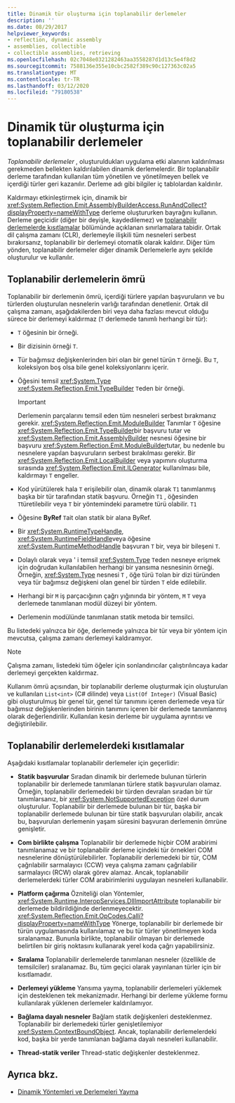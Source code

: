 ```yaml
---
title: Dinamik tür oluşturma için toplanabilir derlemeler
description: ''
ms.date: 08/29/2017
helpviewer_keywords:
- reflection, dynamic assembly
- assemblies, collectible
- collectible assemblies, retrieving
ms.openlocfilehash: 02c7048e0321282463aa3558287d1d13c5e4f8d2
ms.sourcegitcommit: 7588136e355e10cbc2582f389c90c127363c02a5
ms.translationtype: MT
ms.contentlocale: tr-TR
ms.lasthandoff: 03/12/2020
ms.locfileid: "79180538"
---
```

# <a name="collectible-assemblies-for-dynamic-type-generation"></a>Dinamik tür oluşturma için toplanabilir derlemeler

*Toplanabilir derlemeler* , oluşturuldukları uygulama etki alanının kaldırılması gerekmeden bellekten kaldırılabilen dinamik derlemelerdir. Bir toplanabilir derleme tarafından kullanılan tüm yönetilen ve yönetilmeyen bellek ve içerdiği türler geri kazanılır. Derleme adı gibi bilgiler iç tablolardan kaldırılır.

Kaldırmayı etkinleştirmek için, dinamik bir <xref:System.Reflection.Emit.AssemblyBuilderAccess.RunAndCollect?displayProperty=nameWithType> derleme oluştururken bayrağını kullanın. Derleme geçicidir (diğer bir deyişle, kaydedilemez) ve [toplanabilir derlemelerde kısıtlamalar](#restrictions-on-collectible-assemblies) bölümünde açıklanan sınırlamalara tabidir. Ortak dil çalışma zamanı (CLR), derlemeyle ilişkili tüm nesneleri serbest bırakırsanız, toplanabilir bir derlemeyi otomatik olarak kaldırır. Diğer tüm yönden, toplanabilir derlemeler diğer dinamik Derlemelerle aynı şekilde oluşturulur ve kullanılır.

## <a name="lifetime-of-collectible-assemblies"></a>Toplanabilir derlemelerin ömrü

Toplanabilir bir derlemenin ömrü, içerdiği türlere yapılan başvuruların ve bu türlerden oluşturulan nesnelerin varlığı tarafından denetlenir. Ortak dil çalışma zamanı, aşağıdakilerden biri veya daha fazlası mevcut olduğu sürece bir derlemeyi kaldırmaz (`T` derlemede tanımlı herhangi bir tür):

- `T` öğesinin bir örneği.

- Bir dizisinin örneği `T`.

- Tür bağımsız değişkenlerinden biri olan bir genel türün `T` örneği. Bu `T`, koleksiyon boş olsa bile genel koleksiyonlarını içerir.

- Öğesini temsil <xref:System.Type> <xref:System.Reflection.Emit.TypeBuilder> `T`eden bir örneği.

   > [!IMPORTANT]
   > Derlemenin parçalarını temsil eden tüm nesneleri serbest bırakmanız gerekir. <xref:System.Reflection.Emit.ModuleBuilder> Tanımlar `T` öğesine <xref:System.Reflection.Emit.TypeBuilder>bir başvuru tutar ve <xref:System.Reflection.Emit.AssemblyBuilder> nesnesi öğesine bir başvuru <xref:System.Reflection.Emit.ModuleBuilder>tutar, bu nedenle bu nesnelere yapılan başvuruların serbest bırakılması gerekir. Bir <xref:System.Reflection.Emit.LocalBuilder> veya yapımını oluşturma sırasında <xref:System.Reflection.Emit.ILGenerator> kullanılması bile, kaldırmayı `T` engeller.

- Kod yürütülerek hala `T` erişilebilir olan, dinamik olarak `T1` tanımlanmış başka bir tür tarafından statik başvuru. Örneğin `T1` , öğesinden `T`türetilebilir veya `T` bir yöntemindeki parametre türü olabilir. `T1`

- Öğesine **ByRef** `T`ait olan statik bir alana ByRef.

- Bir <xref:System.RuntimeTypeHandle>, <xref:System.RuntimeFieldHandle>veya öğesine <xref:System.RuntimeMethodHandle> başvuran `T` bir, veya bir bileşeni `T`.

- Dolaylı olarak veya ' i temsil <xref:System.Type> `T`eden nesneye erişmek için doğrudan kullanılabilen herhangi bir yansıma nesnesinin örneği. Örneğin, <xref:System.Type> nesnesi `T` , öğe türü `T`olan bir dizi türünden veya tür bağımsız değişkeni olan genel bir türden `T` elde edilebilir.

- Herhangi bir `M` iş parçacığının çağrı yığınında bir yöntem, `M` `T` veya derlemede tanımlanan modül düzeyi bir yöntem.

- Derlemenin modülünde tanımlanan statik metoda bir temsilci.

Bu listedeki yalnızca bir öğe, derlemede yalnızca bir tür veya bir yöntem için mevcutsa, çalışma zamanı derlemeyi kaldıramıyor.

> [!NOTE]
> Çalışma zamanı, listedeki tüm öğeler için sonlandırıcılar çalıştırılıncaya kadar derlemeyi gerçekten kaldırmaz.

Kullanım ömrü açısından, bir toplanabilir derleme oluşturmak için oluşturulan ve kullanılan `List<int>` (C# dilinde) veya `List(Of Integer)` (Visual Basic) gibi oluşturulmuş bir genel tür, genel tür tanımını içeren derlemede veya tür bağımsız değişkenlerinden birinin tanımını içeren bir derlemede tanımlanmış olarak değerlendirilir. Kullanılan kesin derleme bir uygulama ayrıntısı ve değiştirilebilir.

## <a name="restrictions-on-collectible-assemblies"></a>Toplanabilir derlemelerdeki kısıtlamalar

Aşağıdaki kısıtlamalar toplanabilir derlemeler için geçerlidir:

- **Statik başvurular** Sıradan dinamik bir derlemede bulunan türlerin toplanabilir bir derlemede tanımlanan türlere statik başvuruları olamaz. Örneğin, toplanabilir derlemedeki bir türden devralan sıradan bir tür tanımlarsanız, bir <xref:System.NotSupportedException> özel durum oluşturulur. Toplanabilir bir derlemede bulunan bir tür, başka bir toplanabilir derlemede bulunan bir türe statik başvuruları olabilir, ancak bu, başvurulan derlemenin yaşam süresini başvuran derlemenin ömrüne genişletir.

- **Com birlikte çalışma** Toplanabilir bir derlemede hiçbir COM arabirimi tanımlanamaz ve bir toplanabilir derleme içindeki tür örnekleri COM nesnelerine dönüştürülebilirler. Toplanabilir derlemedeki bir tür, COM çağrılabilir sarmalayıcı (CCW) veya çalışma zamanı çağrılabilir sarmalayıcı (RCW) olarak görev alamaz. Ancak, toplanabilir derlemelerdeki türler COM arabirimlerini uygulayan nesneleri kullanabilir.

- **Platform çağırma** Özniteliği olan Yöntemler, <xref:System.Runtime.InteropServices.DllImportAttribute> toplanabilir bir derlemede bildirildiğinde derlenmeyecektir. <xref:System.Reflection.Emit.OpCodes.Calli?displayProperty=nameWithType> Yönerge, toplanabilir bir derlemede bir türün uygulamasında kullanılamaz ve bu tür türler yönetilmeyen koda sıralanamaz. Bununla birlikte, toplanabilir olmayan bir derlemede belirtilen bir giriş noktasını kullanarak yerel koda çağrı yapabilirsiniz.

- **Sıralama** Toplanabilir derlemelerde tanımlanan nesneler (özellikle de temsilciler) sıralanamaz. Bu, tüm geçici olarak yayınlanan türler için bir kısıtlamadır.

- **Derlemeyi yükleme** Yansıma yayma, toplanabilir derlemeleri yüklemek için desteklenen tek mekanizmadır. Herhangi bir derleme yükleme formu kullanılarak yüklenen derlemeler kaldırılamıyor.

- **Bağlama dayalı nesneler** Bağlam statik değişkenleri desteklenmez. Toplanabilir bir derlemedeki türler genişletilemiyor <xref:System.ContextBoundObject>. Ancak, toplanabilir derlemelerdeki kod, başka bir yerde tanımlanan bağlama dayalı nesneleri kullanabilir.

- **Thread-statik veriler** Thread-static değişkenler desteklenmez.

## <a name="see-also"></a>Ayrıca bkz.

- [Dinamik Yöntemleri ve Derlemeleri Yayma](emitting-dynamic-methods-and-assemblies.md)
